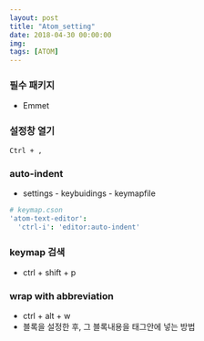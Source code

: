 ```yaml
---
layout: post
title: "Atom_setting"
date: 2018-04-30 00:00:00
img:
tags: [ATOM]
---
```


### 필수 패키지
- Emmet

### 설정창 열기
`Ctrl + ,`

### auto-indent
- settings - keybuidings - keymapfile

```cson
# keymap.cson
'atom-text-editor':
  'ctrl-i': 'editor:auto-indent'
```

### keymap 검색
- ctrl + shift + p


### wrap with abbreviation
- ctrl + alt + w
- 블록을 설정한 후, 그 블록내용을 태그안에 넣는 방법
